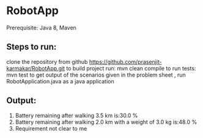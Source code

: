# RobotApp
Prerequisite: Java 8, Maven

Steps to run:
-----------------------------
clone the repository from github https://github.com/prasenjit-karmakar/RobotApp.git
to build project run: mvn clean compile
to run tests: mvn test
to get output of the scenarios given in the problem sheet , run RobotApplication.java as a java application


Output:
---------------
1. Battery remaining after walking 3.5 km is:30.0 %
2. Battery remaining after walking 2.0 km with a weight of 3.0 kg is:48.0 %
3. Requirement not clear to me
